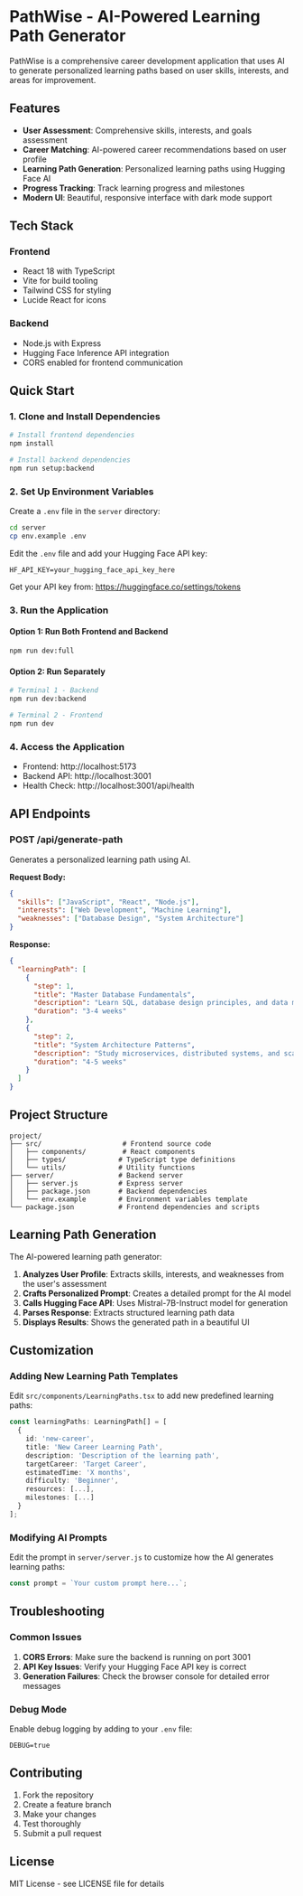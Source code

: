 # PathWise - AI-Powered Learning Path Generator

PathWise is a comprehensive career development application that uses AI to generate personalized learning paths based on user skills, interests, and areas for improvement.

## Features

- **User Assessment**: Comprehensive skills, interests, and goals assessment
- **Career Matching**: AI-powered career recommendations based on user profile
- **Learning Path Generation**: Personalized learning paths using Hugging Face AI
- **Progress Tracking**: Track learning progress and milestones
- **Modern UI**: Beautiful, responsive interface with dark mode support

## Tech Stack

### Frontend
- React 18 with TypeScript
- Vite for build tooling
- Tailwind CSS for styling
- Lucide React for icons

### Backend
- Node.js with Express
- Hugging Face Inference API integration
- CORS enabled for frontend communication

## Quick Start

### 1. Clone and Install Dependencies

```bash
# Install frontend dependencies
npm install

# Install backend dependencies
npm run setup:backend
```

### 2. Set Up Environment Variables

Create a `.env` file in the `server` directory:

```bash
cd server
cp env.example .env
```

Edit the `.env` file and add your Hugging Face API key:

```
HF_API_KEY=your_hugging_face_api_key_here
```

Get your API key from: https://huggingface.co/settings/tokens

### 3. Run the Application

#### Option 1: Run Both Frontend and Backend
```bash
npm run dev:full
```

#### Option 2: Run Separately
```bash
# Terminal 1 - Backend
npm run dev:backend

# Terminal 2 - Frontend
npm run dev
```

### 4. Access the Application

- Frontend: http://localhost:5173
- Backend API: http://localhost:3001
- Health Check: http://localhost:3001/api/health

## API Endpoints

### POST /api/generate-path

Generates a personalized learning path using AI.

**Request Body:**
```json
{
  "skills": ["JavaScript", "React", "Node.js"],
  "interests": ["Web Development", "Machine Learning"],
  "weaknesses": ["Database Design", "System Architecture"]
}
```

**Response:**
```json
{
  "learningPath": [
    {
      "step": 1,
      "title": "Master Database Fundamentals",
      "description": "Learn SQL, database design principles, and data modeling",
      "duration": "3-4 weeks"
    },
    {
      "step": 2,
      "title": "System Architecture Patterns",
      "description": "Study microservices, distributed systems, and scalability",
      "duration": "4-5 weeks"
    }
  ]
}
```

## Project Structure

```
project/
├── src/                    # Frontend source code
│   ├── components/         # React components
│   ├── types/             # TypeScript type definitions
│   └── utils/             # Utility functions
├── server/                # Backend server
│   ├── server.js          # Express server
│   ├── package.json       # Backend dependencies
│   └── env.example        # Environment variables template
└── package.json           # Frontend dependencies and scripts
```

## Learning Path Generation

The AI-powered learning path generator:

1. **Analyzes User Profile**: Extracts skills, interests, and weaknesses from the user's assessment
2. **Crafts Personalized Prompt**: Creates a detailed prompt for the AI model
3. **Calls Hugging Face API**: Uses Mistral-7B-Instruct model for generation
4. **Parses Response**: Extracts structured learning path data
5. **Displays Results**: Shows the generated path in a beautiful UI

## Customization

### Adding New Learning Path Templates

Edit `src/components/LearningPaths.tsx` to add new predefined learning paths:

```typescript
const learningPaths: LearningPath[] = [
  {
    id: 'new-career',
    title: 'New Career Learning Path',
    description: 'Description of the learning path',
    targetCareer: 'Target Career',
    estimatedTime: 'X months',
    difficulty: 'Beginner',
    resources: [...],
    milestones: [...]
  }
];
```

### Modifying AI Prompts

Edit the prompt in `server/server.js` to customize how the AI generates learning paths:

```javascript
const prompt = `Your custom prompt here...`;
```

## Troubleshooting

### Common Issues

1. **CORS Errors**: Make sure the backend is running on port 3001
2. **API Key Issues**: Verify your Hugging Face API key is correct
3. **Generation Failures**: Check the browser console for detailed error messages

### Debug Mode

Enable debug logging by adding to your `.env` file:
```
DEBUG=true
```

## Contributing

1. Fork the repository
2. Create a feature branch
3. Make your changes
4. Test thoroughly
5. Submit a pull request

## License

MIT License - see LICENSE file for details

